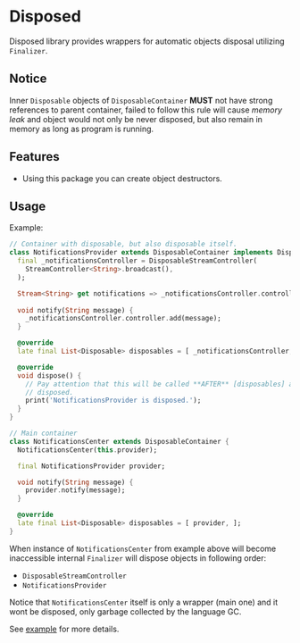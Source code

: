 # Disposed

Disposed library provides wrappers for automatic objects disposal
utilizing `Finalizer`.

## Notice

Inner `Disposable` objects of `DisposableContainer` **MUST** not have strong
references to parent container, failed to follow this rule will cause
_memory leak_ and object would not only be never disposed, but also
remain in memory as long as program is running.

## Features

* Using this package you can create object destructors.


## Usage

Example:

```dart
// Container with disposable, but also disposable itself.
class NotificationsProvider extends DisposableContainer implements Disposable {
  final _notificationsController = DisposableStreamController(
    StreamController<String>.broadcast(),
  );

  Stream<String> get notifications => _notificationsController.controller.stream;
 
  void notify(String message) {
    _notificationsController.controller.add(message);
  }

  @override
  late final List<Disposable> disposables = [ _notificationsController, ];

  @override
  void dispose() {
    // Pay attention that this will be called **AFTER** [disposables] are
    // disposed.
    print('NotificationsProvider is disposed.');
  }
}

// Main container
class NotificationsCenter extends DisposableContainer {
  NotificationsCenter(this.provider);

  final NotificationsProvider provider;

  void notify(String message) {
    provider.notify(message);
  }

  @override
  late final List<Disposable> disposables = [ provider, ];
}
```

When instance of `NotificationsCenter` from example above
will become inaccessible internal `Finalizer` will dispose objects in following
order:

* `DisposableStreamController`
* `NotificationsProvider`

Notice that `NotificationsCenter` itself is only a wrapper (main one)
and it wont be disposed, only garbage collected by the language GC. 

See [example](example/disposed_example.dart) for more details.
